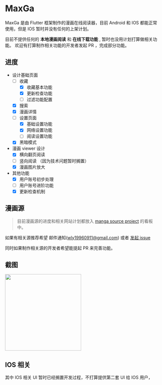 # MaxGa

MaxGa 是由 Flutter 框架制作的漫画在线阅读器，目前 Android 和 IOS 都能正常使用，但是 IOS 暂时并没有任何的上架计划。

目前不提供任何的 **本地漫画阅读** 和 **在线下载功能** , 暂时也没用计划打算做相关功能。
欢迎有打算制作相关功能的开发者发起 PR ，完成部分功能。 


## 进度

* 设计基础页面
    - [ ] 收藏 
        - [x] 收藏基本功能
        - [x] 更新检查功能
        - [ ] 过滤功能配置
    - [x] 搜索
    - [x] 漫画详情
    - [ ] 设置页面
        - [x] 基础设置功能 
        - [x] 网络设置功能
        - [ ] 阅读设置功能
    - [x] 黑暗模式
    
* 漫画 viewer 设计
    - [x] 横向翻页阅读
    - [ ] 竖向阅读 （因为技术问题暂时搁置）
    - [x] 漫画图片放大
    
* 其他功能
    - [x] 用户账号初步处理
    - [ ] 用户账号进阶功能
    - [x] 更新检查机制
    
## 漫画源

> 目前漫画源的进度和相关网站计划都放入 [manga source project](https://github.com/xiao-po/maxga/projects/1) 的看板中。

如果有相关源推荐希望 邮件通知(<wly19960911@gmail.com>) 或者 [发起 issue](https://github.com/xiao-po/maxga/issues)

同时如果制作相关源的开发者希望能提起 PR 来完善功能。
 
## 截图

<img src="./screenshot/01.png" width="250">

## IOS 相关

其中 IOS 相关 UI 暂时已经搁置开发过程，不打算提供第二套 UI 给 IOS 用户，
